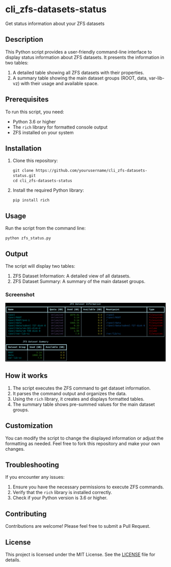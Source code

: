 # cli_zfs-datasets-status
Get status information about your ZFS datasets

## Description
This Python script provides a user-friendly command-line interface to display status information about ZFS datasets. It presents the information in two tables:
1. A detailed table showing all ZFS datasets with their properties.
2. A summary table showing the main dataset groups (ROOT, data, var-lib-vz) with their usage and available space.

## Prerequisites
To run this script, you need:
- Python 3.6 or higher
- The `rich` library for formatted console output
- ZFS installed on your system

## Installation
1. Clone this repository:
   ```
   git clone https://github.com/yourusername/cli_zfs-datasets-status.git
   cd cli_zfs-datasets-status
   ```
2. Install the required Python library:
   ```
   pip install rich
   ```

## Usage
Run the script from the command line:
```
python zfs_status.py
```

## Output
The script will display two tables:
1. ZFS Dataset Information: A detailed view of all datasets.
2. ZFS Dataset Summary: A summary of the main dataset groups.
### Screenshot
![ZFS Dataset Status Screenshot](example_output.png)

## How it works
1. The script executes the ZFS command to get dataset information.
2. It parses the command output and organizes the data.
3. Using the `rich` library, it creates and displays formatted tables.
4. The summary table shows pre-summed values for the main dataset groups.

## Customization
You can modify the script to change the displayed information or adjust the formatting as needed. Feel free to fork this repository and make your own changes.

## Troubleshooting
If you encounter any issues:
1. Ensure you have the necessary permissions to execute ZFS commands.
2. Verify that the `rich` library is installed correctly.
3. Check if your Python version is 3.6 or higher.

## Contributing
Contributions are welcome! Please feel free to submit a Pull Request.

## License
This project is licensed under the MIT License. See the [LICENSE](LICENSE) file for details.

